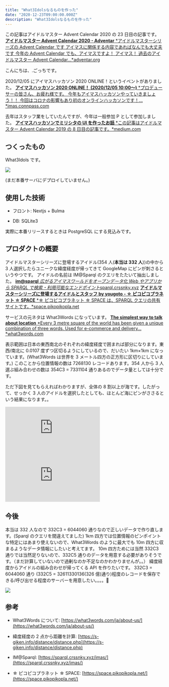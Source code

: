 ```yaml
---
title: "What3Idolsなるものを作った"
date: "2020-12-23T09:00:00.000Z"
description: "What3Idolsなるものを作った"
---
```


この記事はアイドルマスター Advent Calendar 2020 の 23 日目の記事です。
[**アイドルマスター Advent Calendar 2020 - Adventar**
*アイドルマスターシリーズの Advent Calendar です アイマスに関係する内容であればなんでも大丈夫です 今年の Advent Calendar でも、アイマスですよ！ アイマス！ 過去のアイドルマスター Advent Calendar…*adventar.org](https://adventar.org/calendars/4976)

こんにちは、.ごっちです。

2020/12/05 にアイマスハッカソン 2020 ONLINE！というイベントがありました。
[**アイマスハッカソン 2020 ONLINE！ (2020/12/05 10:00〜)**
*プロデューサーの皆さん、お疲れ様です。 今年もアイマスハッカソンやっていきましょう！！ 今回はコロナの影響もあり初のオンラインハッカソンです！…*imas.connpass.com](https://imas.connpass.com/event/194308/)

去年はスタッフ業をしていたんですが、今年は一般参加 P として参加しました。
[**アイマスハッカソンでミリシタの UI を作ったお話**
*この記事はアイドルマスター Advent Calendar 2019 の 8 日目の記事です。*medium.com](https://medium.com/@gggooottto/%E3%82%A2%E3%82%A4%E3%83%9E%E3%82%B9%E3%83%8F%E3%83%83%E3%82%AB%E3%82%BD%E3%83%B3%E3%81%A7%E3%83%9F%E3%83%AA%E3%82%B7%E3%82%BF%E3%81%AEui%E3%82%92%E4%BD%9C%E3%81%A3%E3%81%9F%E3%81%8A%E8%A9%B1-77d68d167155)

## つくったもの

What3Idols です。

![](https://cdn-images-1.medium.com/max/3600/0*zkJsL6jmk1bJYzzI.png)

(まだ本番サーバにデプロイしていません。)

## 使用した技術

- フロント: Nextjs + Bulma

- DB: SQLite3

実際に本番リリースするときは PostgreSQL にする見込みです。

## プロダクトの概要

アイドルマスターシリーズに登場するアイドル(354 人(**本当は 332 人**))の中から 3 人選択したらユニークな緯度経度が帰ってきて GoogleMap にピンが刺さるというやつです。
アイドルの名前は IM@Sparql のクエリをたたいて抽出しました。
[**im@sparql**
*広がるアイマスワールドをオープンデータ化 Web やアプリから SPARQL で検索・利用可能なエンドポイント*sparql.crssnky.xyz](https://sparql.crssnky.xyz/imas/)
[**アイドルマスターシリーズに登場するアイドルとスタッフ by yougoto - ☆ ピコピコプラネット ☆ SPACE**
*☆ ピコピコプラネット ☆ SPACE は、SPARQL クエリの共有サイトです。*space.pikopikopla.net](https://space.pikopikopla.net/query/77f9f0a4f8)

サービスの元ネタは What3Words になっています。
[**The simplest way to talk about location**
*Every 3 metre square of the world has been given a unique combination of three words. Used for e-commerce and delivery…*what3words.com](https://what3words.com/)

表示範囲は日本の東西南北のそれぞれの緯度経度で囲まれば部分になります。東西/南北に 0.0107 度ずつ区切るようにしているので、だいたい 1km×1km になっています。(What3Words は世界を 3 メートル四方の正方形に区切りにしています。)
このことから位置情報の数は 7268130 レコードあります。354 人から 3 人選ぶ組み合わせの数は 354C3 = 7331104 通りあるのでデータ量としては十分です。

ただ下図を見てもらえればわかりますが、全体の 8 割以上が海です。したがって、せっかく 3 人のアイドルを選択したとしても、ほとんど海にピンがささるという結果になります。。

<iframe src="https://medium.com/media/d2f0066f7e315184f5b77d2ca561d34e" frameborder=0></iframe>

<iframe src="https://medium.com/media/7c71b840af969fea1806edaf0e713c6f" frameborder=0></iframe>

## 今後

本当は 332 人なので 332C3 = 6044060 通りなので正しいデータで作り直します。(Sparql のクエリを間違えてました)
1km 四方では位置情報のピンポイントな特定にはあまり使えないので、What3Words のように最大でも 10m 四方に収まるようなデータ情報にしたいと考えてます。
10m 四方ためには当然 332C3 通りでは当然足りないので、332C5 通りのデータを用意する必要がありそうです。（まだ計算していないので過剰なのか不足なのかわかりませんが。。）
緯度経度からアイドルの組み合わせが帰ってくる API を作りたいです。
332C3 = 6044060 通り (332C5 = 32611330136(326 億)通り)程度のレコードを保存できる/呼び出せる程度のサーバーを用意したい。。。。💸

![](https://cdn-images-1.medium.com/max/2000/1*lSZvZqTwEnFv4Q2ck0PqFA.png)

## 参考

- What3Words について: [https://what3words.com/ja/about-us/](https://what3words.com/ja/about-us/)

- 緯度経度の 2 点から距離を計算: [https://s-giken.info/distance/distance.php](https://s-giken.info/distance/distance.php)

- IM@Sparql: [https://sparql.crssnky.xyz/imas/](https://sparql.crssnky.xyz/imas/)

- ☆ ピコピコプラネット ☆ SPACE: [https://space.pikopikopla.net/](https://space.pikopikopla.net/)

